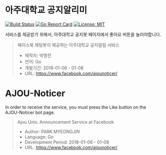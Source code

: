 # 아주대학교 공지알리미
[![Build Status](https://travis-ci.org/mjin1220/ajou-noticer.svg?branch=master)](https://travis-ci.org/mjin1220/ajou-noticer)
[![Go Report Card](https://goreportcard.com/badge/github.com/mjin1220/ajou-noticer)](https://goreportcard.com/report/github.com/mjin1220/ajou-noticer)
[![License: MIT](https://img.shields.io/badge/License-MIT-yellow.svg)](https://opensource.org/licenses/MIT)

서비스를 제공받기 위해서, 아주대학교 공지봇 페이지에서 좋아요 버튼을 눌러야합니다.
> 페이스북 채팅봇이 제공하는 아주대학교 공지알림 서비스
> * 제작자: 박명진
> * 언어: Go
> * 개발기간: 2018-01-06 - 01-08
> * URL: https://www.facebook.com/ajounoticer/

# AJOU-Noticer
In order to receive the service, you must press the Like button on the AJOU-Noticer bot page.
> Ajou Univ. Announcement Service at Facebook
> * Author: PARK MYEONGJIN
> * Language: Go
> * Development Period: 2018-01-06 - 01-08
> * URL: https://www.facebook.com/ajounoticer/

